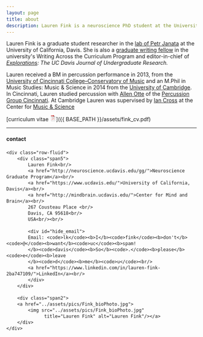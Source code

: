 ```yaml
---
layout: page
title: about
description: Lauren Fink is a neuroscience PhD student at the University of California, Davis.
---
```


Lauren Fink is a graduate student researcher in the [lab of Petr Janata](https://atonal.ucdavis.edu/) at the University of California, Davis. She is also a [graduate writing fellow](http://writing.ucdavis.edu/programs-services/writing-across-curriculum/graduate-students-and-postdoctoral) in the university's Writing Across the Curriculum Program and editor-in-chief of *[Explorations](http://explorations.ucdavis.edu/): The UC Davis Journal of Undergraduate Research.*


Lauren received a BM in percussion performance in 2013, from the [University of Cincinnati College&ndash;Conservatory of Music](https://ccm.uc.edu/) and an M.Phil in Music Studies: Music & Science in 2014 from the [University of Cambridge](https://www.cam.ac.uk/). In Cincinnati, Lauren studied percussion with [Allen Otte](https://ccm.uc.edu/about/directory.html?eid=otteac&thecomp=uceprof_0) of the [Percussion Group Cincinnati](http://www.pgcinfo.com/PGC.html). At Cambridge Lauren was supervised by [Ian Cross](http://www.mus.cam.ac.uk/directory/ian-cross) at the Center for [Music & Science](http://cms.mus.cam.ac.uk/)


[curriculum vitae ![CV as pdf](icons16/pdf-icon.png)]({{ BASE_PATH }}/assets/fink_cv.pdf) 


---

<div class="container">
<h4><a name="contact"></a>contact</h4>

    <div class="row-fluid">
        <div class="span5">
            Lauren Fink<br/>
            <a href="http://neuroscience.ucdavis.edu/gg/">Neuroscience Graduate Program</a><br/>
            <a href="https://www.ucdavis.edu/">University of California, Davis</a><br/>
            <a href="http://mindbrain.ucdavis.edu/">Center for Mind and Brain</a><br/>
            267 Cousteau Place <br/>
            Davis, CA 95618<br/>
            USA<br/><br/>

            <div id="hide_email">
            Email: <code>lk</code><b>I</b><code>fink</code><b>don't</b><code>@</code><b>want</b><code>uc</code><b>spam!
            </b><code>davis</code><b>So</b><code>.</code><b>please</b><code>e</code><b>leave
            </b><code>d</code><b>me</b><code>u</code><br/>
            <a href="https://www.linkedin.com/in/lauren-fink-2ba747109/">LinkedIn</a><br/>
            </div>
        </div>

        <div class="span2">
        <a href="../assets/pics/Fink_bioPhoto.jpg">
            <img src="../assets/pics/Fink_bioPhoto.jpg"
                  title="Lauren Fink" alt="Lauren Fink"/></a>
        </div>
    </div>
</div>
